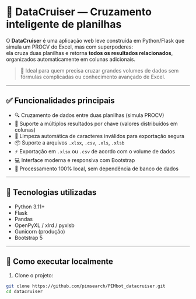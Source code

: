 # 🧩 DataCruiser — Cruzamento inteligente de planilhas

O **DataCruiser** é uma aplicação web leve construída em Python/Flask que simula um PROCV do Excel, mas com superpoderes:  
ela cruza duas planilhas e retorna **todos os resultados relacionados**, organizados automaticamente em colunas adicionais.

> 🚀 Ideal para quem precisa cruzar grandes volumes de dados sem fórmulas complicadas ou conhecimento avançado de Excel.

---

## ✅ Funcionalidades principais

- 🔍 Cruzamento de dados entre duas planilhas (simula PROCV)
- 🔁 Suporte a múltiplos resultados por chave (valores distribuídos em colunas)
- 🧼 Limpeza automática de caracteres inválidos para exportação segura
- 📦 Suporte a arquivos `.xlsx`, `.csv`, `.xls`, `.xlsb`
- ⚡ Exportação em `.xlsx` ou `.csv` de acordo com o volume de dados
- 💻 Interface moderna e responsiva com Bootstrap
- 🧠 Processamento 100% local, sem dependência de banco de dados

---

## 🧰 Tecnologias utilizadas

- Python 3.11+
- Flask
- Pandas
- OpenPyXL / xlrd / pyxlsb
- Gunicorn (produção)
- Bootstrap 5

---

## 🚀 Como executar localmente

1. Clone o projeto:
```bash
git clone https://github.com/pimsearch/PIMbot_datacruiser.git
cd datacruiser
